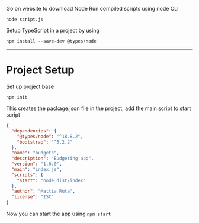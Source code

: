 Go on website to download Node
Run compiled scripts using node CLI

`node script.js`

Setup TypeScript in a project by using 

`npm install --save-dev @types/node`

- - - -

# Project Setup

Set up project base

`npm init`

This creates the package.json file in the project, add the main script to start script

```json
{
  "dependencies": {
    "@types/node": "^18.8.2",
    "bootstrap": "^5.2.2"
  },
  "name": "budgets",
  "description": "Budgeting app",
  "version": "1.0.0",
  "main": "index.js",
  "scripts": {
    "start": "node dist/index"
  },
  "author": "Mattia Ruta",
  "license": "ISC"
}
```

Now you can start the app using `npm start`
